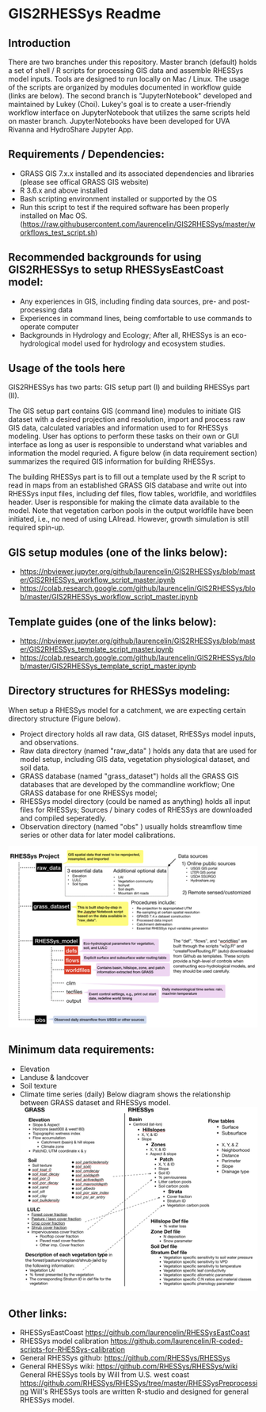 # GIS2RHESSys Readme

## Introduction

There are two branches under this repository. Master branch (default) holds a set of shell / R scripts for processing GIS data and assemble RHESSys model inputs. Tools are designed to run locally on Mac / Linux.  The usage of the scripts are organized by modules documented in workflow guide (links are below).  The second branch is "JupyterNotebook" developed and maintained by Lukey (Choi).  Lukey's goal is to create a user-friendly workflow interface on JupyterNotebook that utilizes the same scripts held on master branch. JupyterNotebooks have been developed for UVA Rivanna and HydroShare Jupyter App.

## Requirements / Dependencies:
* GRASS GIS 7.x.x installed and its associated dependencies and libraries (please see offical GRASS GIS website)
* R 3.6.x and above installed
* Bash scripting environment installed or supported by the OS
* Run this script to test if the required software has been properly installed on Mac OS. (https://raw.githubusercontent.com/laurencelin/GIS2RHESSys/master/workflows_test_script.sh)

## Recommended backgrounds for using GIS2RHESSys to setup RHESSysEastCoast model:
* Any experiences in GIS, including finding data sources, pre- and post- processing data
* Experiences in command lines, being comfortable to use commands to operate computer
* Backgrounds in Hydrology and Ecology; After all, RHESSys is an eco-hydrological model used for hydrology and ecosystem studies.

## Usage of the tools here
GIS2RHESSys has two parts: GIS setup part (I) and building RHESSys part (II). 

The GIS setup part contains GIS (command line) modules to initiate GIS dataset with a desired projection and resolution, import and process raw GIS data, calculated variables and information used to for RHESSys modeling. User has options to perform these tasks on their own or GUI interface as long as user is responsible to understand what variables and information the model requried. A figure below (in data requirement section) summarizes the required GIS information for building RHESSys. 

The building RHESSys part is to fill out a template used by the R script to read in maps from an established GRASS GIS database and write out into RHESSys input files, including def files, flow tables, worldfile, and worldfiles header. User is responsible for making the climate data available to the model. Note that vegetation carbon pools in the output worldfile have been initiated, i.e., no need of using LAIread. However, growth simulation is still required spin-up. 

## GIS setup modules (one of the links below):
* https://nbviewer.jupyter.org/github/laurencelin/GIS2RHESSys/blob/master/GIS2RHESSys_workflow_script_master.ipynb 
* https://colab.research.google.com/github/laurencelin/GIS2RHESSys/blob/master/GIS2RHESSys_workflow_script_master.ipynb

## Template guides (one of the links below):
* https://nbviewer.jupyter.org/github/laurencelin/GIS2RHESSys/blob/master/GIS2RHESSys_template_script_master.ipynb
* https://colab.research.google.com/github/laurencelin/GIS2RHESSys/blob/master/GIS2RHESSys_template_script_master.ipynb

## Directory structures for RHESSys modeling:
When setup a RHESSys model for a catchment, we are expecting certain directory structure (Figure below).
* Project directory holds all raw data, GIS dataset, RHESSys model inputs, and observations.
* Raw data directory (named "raw_data" ) holds any data that are used for model setup, including GIS data, vegetation physiological dataset, and soil data.  
* GRASS database (named "grass_dataset") holds all the GRASS GIS databases that are developed by the commandline workflow; One GRASS database for one RHESSys model; 
* RHESSys model directory (could be named as anything) holds all input files for RHESSys; Sources / binary codes of RHESSys are downloaded and compiled seperatedly. 
* Observation directory (named "obs" ) usually holds streamflow time series or other data for later model calibrations.

![Alt text](rhessys_filesystem.png?raw=true "Title")

## Minimum data requirements:
* Elevation 
* Landuse & landcover
* Soil texture
* Climate time series (daily) 
Below diagram shows the relationship between GRASS dataset and RHESSys model.
![Alt text](GIS_rhessys.png?raw=true "Title")

## Other links:
* RHESSysEastCoast https://github.com/laurencelin/RHESSysEastCoast
* RHESSys model calibration https://github.com/laurencelin/R-coded-scripts-for-RHESSys-calibration
* General RHESSys github: https://github.com/RHESSys/RHESSys
* General RHESSys wiki: https://github.com/RHESSys/RHESSys/wiki General RHESSys tools by Will from U.S. west coast https://github.com/RHESSys/RHESSys/tree/master/RHESSysPreprocessing
Will's RHESSys tools are written R-studio and designed for general RHESSys model.
